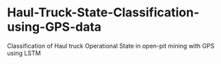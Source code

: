# Haul-Truck-State-Classification-using-GPS-data
Classification of Haul truck Operational State in open-pit mining with GPS using LSTM
